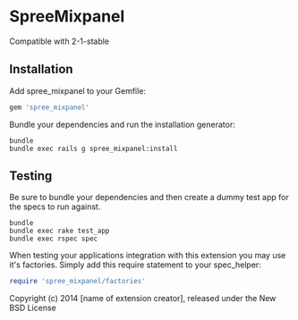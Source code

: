 SpreeMixpanel
=============

Compatible with 2-1-stable

Installation
------------

Add spree_mixpanel to your Gemfile:

```ruby
gem 'spree_mixpanel'
```

Bundle your dependencies and run the installation generator:

```shell
bundle
bundle exec rails g spree_mixpanel:install
```

Testing
-------

Be sure to bundle your dependencies and then create a dummy test app for the specs to run against.

```shell
bundle
bundle exec rake test_app
bundle exec rspec spec
```

When testing your applications integration with this extension you may use it's factories.
Simply add this require statement to your spec_helper:

```ruby
require 'spree_mixpanel/factories'
```

Copyright (c) 2014 [name of extension creator], released under the New BSD License
